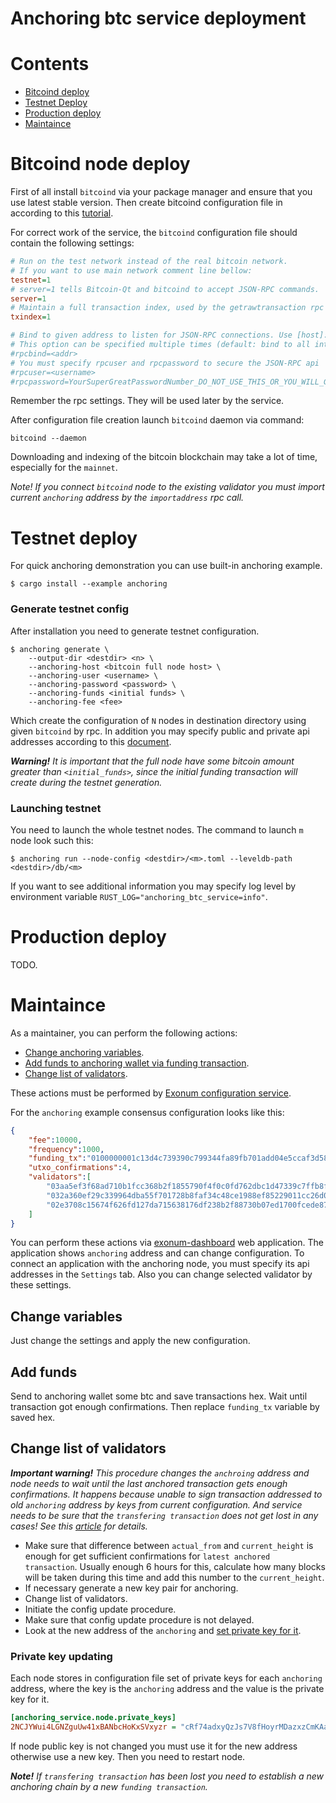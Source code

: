 # Anchoring btc service deployment

# Contents
* [Bitcoind deploy](#bitcoind-node-deploy)
* [Testnet Deploy](#testnet-deploy)
* [Production deploy](#production-deploy)
* [Maintaince](#maintaince)

# Bitcoind node deploy

First of all install `bitcoind` via your package manager and ensure that you use latest stable version. 
Then create bitcoind configuration file in according to this [tutorial][bitcoin_wiki:configuration].

For correct work of the service, the `bitcoind` configuration file should contain the following settings: 
```ini
# Run on the test network instead of the real bitcoin network. 
# If you want to use main network comment line bellow:
testnet=1
# server=1 tells Bitcoin-Qt and bitcoind to accept JSON-RPC commands. 
server=1
# Maintain a full transaction index, used by the getrawtransaction rpc call.
txindex=1

# Bind to given address to listen for JSON-RPC connections. Use [host]:port notation for IPv6.
# This option can be specified multiple times (default: bind to all interfaces)
#rpcbind=<addr>
# You must specify rpcuser and rpcpassword to secure the JSON-RPC api
#rpcuser=<username>
#rpcpassword=YourSuperGreatPasswordNumber_DO_NOT_USE_THIS_OR_YOU_WILL_GET_ROBBED_385593
```
Remember the rpc settings. They will be used later by the service.

After configuration file creation launch `bitcoind` daemon via command:
```shell
bitcoind --daemon
```
Downloading and indexing of the bitcoin blockchain may take a lot of time, especially for the `mainnet`.

*Note! If you connect `bitcoind` node to the existing validator you must import current `anchoring` address by the `importaddress` rpc call.*

# Testnet deploy

For quick anchoring demonstration you can use built-in anchoring example.
```shell
$ cargo install --example anchoring
```

### Generate testnet config
After installation you need to generate testnet configuration.
```
$ anchoring generate \
    --output-dir <destdir> <n> \
    --anchoring-host <bitcoin full node host> \
    --anchoring-user <username> \
    --anchoring-password <password> \
    --anchoring-funds <initial funds> \
    --anchoring-fee <fee>
```
Which create the configuration of `N` nodes in destination directory using given `bitcoind` by rpc.
In addition you may specify public and private api addresses according to this [document][exonum:node_api].

***Warning!** It is important that the full node have some bitcoin amount greater  than `<initial_funds>`, since the initial funding transaction will create during the testnet generation.*

### Launching testnet

You need to launch the whole testnet nodes. 
The command to launch `m` node look such this:
```
$ anchoring run --node-config <destdir>/<m>.toml --leveldb-path <destdir>/db/<m>
```

If you want to see additional information you may specify log level by environment variable `RUST_LOG="anchoring_btc_service=info"`.

# Production deploy

TODO.

# Maintaince

As a maintainer, you can perform the following actions:
 - [Change anchoring variables](#change-variables).
 - [Add funds to anchoring wallet via funding transaction](#add-funds).
 - [Change list of validators](#change-list-of-validators).
 
These actions must be performed by [Exonum configuration service][exonum:configuration_service]. 

For the `anchoring` example consensus configuration looks like this:
```json
{
    "fee":10000,
    "frequency":1000,
    "funding_tx":"0100000001c13d4c739390c799344fa89fb701add04e5ccaf3d580e4d4379c4b897e3a2266000000006b483045022100ff88211040a8a95a42ca8520749c1b2b4024ce07b3ed1b51da8bb90ef77dbe5d022034b34ef638d23ef0ea532e2c84a8816cb32021112d4bcf1457b4e2c149d1b83f01210250749a68b12a93c2cca6f86a9a9c9ba37f5191e85334c340856209a17cca349afeffffff0240420f000000000017a914180d8e6b0ad7f63177e943752c278294709425bd872908da0b000000001976a914dee9f9433b3f2d24cbd833f83a41e4c1235efa3f88acd6ac1000",
    "utxo_confirmations":4,
    "validators":[
        "03aa5ef3f68ad710b1fcc368b2f1855790f4f0c0fd762dbc1d47339c7ffb8fe363",
        "032a360ef29c339964dba55f701728b8faf34c48ce1988ef85229011cc26d0472f",
        "02e3708c15674f626fd127da715638176df238b2f88730b07ed1700fcede872c25"
    ]
}
```

You can perform these actions via [exonum-dashboard](exonum:dashboard) web application. 
The application shows `anchoring` address and can change configuration. 
To connect an application with the anchoring node, you must specify its api addresses in the `Settings` tab. 
Also you can change selected validator by these settings.

## Change variables

Just change the settings and apply the new configuration.

## Add funds

Send to anchoring wallet some btc and save transactions hex. Wait until transaction got enough confirmations. Then replace `funding_tx` variable by saved hex. 

## Change list of validators

***Important warning!** This procedure changes the `anchroing` address and node needs to wait until the last anchored 
transaction gets enough confirmations. 
It happens because unable to sign transaction addressed to old `anchoring` address by keys from current configuration. 
And service needs to be sure that the `transfering transaction` does not get lost in any cases!
See this [article][exonum:anchoring_transfering] for details.*

* Make sure that difference between `actual_from` and `current_height` is enough for get sufficient confirmations for `latest anchored transaction`. Usually enough 6 hours for this, calculate how many blocks will be taken during this time and add this number to the `current_height`.
* If necessary generate a new key pair for anchoring.
* Change list of validators.
* Initiate the config update procedure.
* Make sure that config update procedure is not delayed.
* Look at the new address of the `anchoring` and [set private key for it](#private-key-updating).

### Private key updating

Each node stores in configuration file set of private keys for each `anchoring` address, where the key is the `anchoring` address and the value is the private key for it.
```ini
[anchoring_service.node.private_keys]
2NCJYWui4LGNZguUw41xBANbcHoKxSVxyzr = "cRf74adxyQzJs7V8fHoyrMDazxzCmKAan63Cfhf9i4KL69zRkdS2"
```
If node public key is not changed you must use it for the new address otherwise use a new key. Then you need to restart node.

***Note!** If `transfering transaction` has been lost you need to establish a new anchoring chain by a new `funding transaction`.*

[bitcoin_wiki:configuration]: https://en.bitcoin.it/wiki/Running_Bitcoin#Bitcoin.conf_Configuration_File
[exonum:node_api]: https://github.com/exonum/exonum-doc/blob/master/src/architecture/configuration.md#nodeapi
[exonum:configuration_service]: https://github.com/exonum/exonum-configuration
[exonum:dashboard]: https://github.com/exonum/exonum-dashboard
[exonum:anchoring_transfering]: #todo
